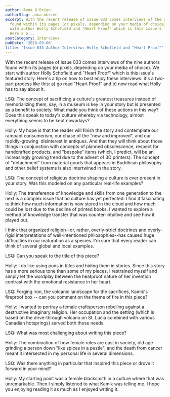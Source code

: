 ```yaml
---
author: Anna O'Brien
authorSlug: anna-obrien
excerpt: With the recent release of Issue 033 comes interviews of the nine authors
  found within its pages (or pixels, depending on your media of choice). We start
  with author Holly Schofield and "Heart Proof" which is this issue's featured story.
  Here's a...
postCategory: Interviews
pubDate: '2018-03-06'
title: 'Issue 033 Author Interview: Holly Schofield and "Heart Proof"'
---
```

With the recent release of Issue 033 comes interviews of the nine authors found within its pages (or pixels, depending on your media of choice). We start with author Holly Schofield and "Heart Proof" which is this issue's featured story. Here's a tip on how to best enjoy these interviews: it's a two-part process like this: a) go read "Heart Proof" and b) now read what Holly has to say about it.

LSQ: The concept of sacrificing a culture's greatest treasures instead of memorializing them, say, in a museum is key in your story but is presented as a benefit to society. What made you think of these actions in this way? Does this speak to today's culture whereby via technology, almost everything seems to be kept nowadays?

Holly: My hope is that the reader will finish the story and contemplate our rampant consumerism, our chase of the "new and improved", and our rapidly-growing  disinterest in antiques. And that they will think about those things in conjunction with concepts of planned obsolescence, respect for handcrafted products, and "bespoke" items (which, I predict, will be an increasingly growing trend due to the advent of 3D printers). The concept of "detachment" from material goods that appears in Buddhism philosophy and other belief systems is also intertwined in the story.

LSQ: The concept of religious doctrine shaping a culture is ever present in your story. Was this modeled on any particular real-life examples?

Holly: The transference of knowledge and skills from one generation to the next is a complex issue that no culture has yet perfected. I find it fascinating to think how much information is now stored in the cloud and how much could be lost due to the decline of printed books. I wanted to explore a method of knowledge transfer that was counter-intuitive and see how it played out.

I think that organized religion--or, rather, overly-strict doctrines and overly-rigid interpretations of well-intentioned philosophies--has caused huge difficulties in our maturation as a species. I'm sure that every reader can think of several global and local examples.

LSQ: Can you speak to the title of this piece?

Holly: I do like using puns in titles and hiding them in stories. Since this story has a more serious tone than some of my pieces, I restrained myself and simply let the wordplay between the heatproof nature of her invention contrast with the emotional resistance in her heart.

LSQ: Forging iron, the volcanic landscape for the sacrifices, Kamik's fireproof box -- can you comment on the theme of fire in this piece?

Holly: I wanted to portray a female craftsperson rebelling against a destructive imaginary religion. Her occupation and the setting (which is based on the drive-through volcano on St. Lucia combined with various Canadian hotsprings) served both those needs.

LSQ: What was most challenging about writing this piece?

Holly: The combination of how female roles are cast in society, old age grinding a person down "like spices in a pestle", and the death from cancer meant it intersected in my personal life in several dimensions.

LSQ: Was there anything in particular that inspired this piece or drove it forward in your mind?

Holly: My starting point was a female blacksmith in a culture where that was unremarkable. Then I simply listened to what Kamik was telling me. I hope you enjoying reading it as much as I enjoyed writing it.